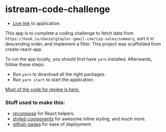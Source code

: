 # istream-code-challenge

 * [Live link](https://jeolim.github.io/istream-code-challenge/) to application.

This app is to complete a coding challenge to fetch data from `https://hook.io/danielgtaylor-gmail-com/isp-sales/summary`,  sort it in descending order, and implement a filter. This project was scaffolded from create-react-app.

To run the app locally, you should first have `yarn` installed. Afterwards, follow these steps:

 * Run `yarn` to download all the right packages.
 * Run `yarn start` to start the application.

[Most of the code for review is here.](https://github.com/jeolim/istream-code-challenge/tree/master/src)

### Stuff used to make this:

 * [recompose](https://github.com/acdlite/recompose) for React helpers.
 * [styled-components](http://codemirror.net/) for awesome inline styling, and much more.
 * [githuh-pages](https://pages.github.com/) for ease of deployment.

